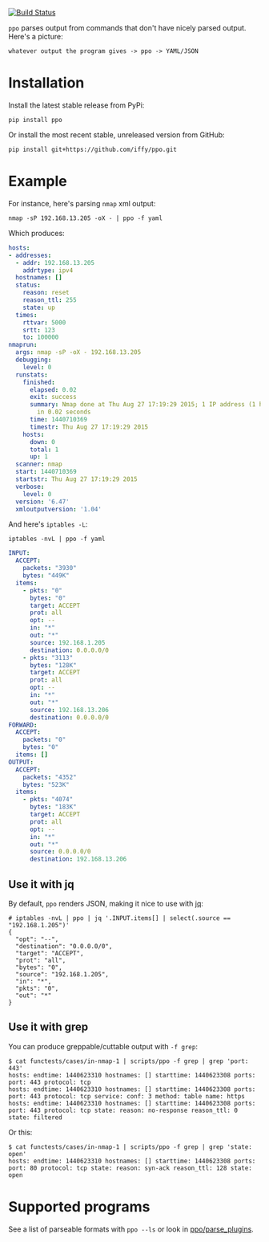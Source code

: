 [![Build Status](https://secure.travis-ci.org/iffy/ppo.png?branch=master)](http://travis-ci.org/iffy/ppo)

`ppo` parses output from commands that don't have nicely parsed output.  Here's a picture:


    whatever output the program gives -> ppo -> YAML/JSON

# Installation #

Install the latest stable release from PyPi:

    pip install ppo

Or install the most recent stable, unreleased version from GitHub:

    pip install git+https://github.com/iffy/ppo.git

# Example #

For instance, here's parsing `nmap` xml output:

    nmap -sP 192.168.13.205 -oX - | ppo -f yaml

Which produces:

```yml
hosts:
- addresses:
  - addr: 192.168.13.205
    addrtype: ipv4
  hostnames: []
  status:
    reason: reset
    reason_ttl: 255
    state: up
  times:
    rttvar: 5000
    srtt: 123
    to: 100000
nmaprun:
  args: nmap -sP -oX - 192.168.13.205
  debugging:
    level: 0
  runstats:
    finished:
      elapsed: 0.02
      exit: success
      summary: Nmap done at Thu Aug 27 17:19:29 2015; 1 IP address (1 host up) scanned
        in 0.02 seconds
      time: 1440710369
      timestr: Thu Aug 27 17:19:29 2015
    hosts:
      down: 0
      total: 1
      up: 1
  scanner: nmap
  start: 1440710369
  startstr: Thu Aug 27 17:19:29 2015
  verbose:
    level: 0
  version: '6.47'
  xmloutputversion: '1.04'
```

And here's `iptables -L`:

    iptables -nvL | ppo -f yaml

```yml
INPUT:
  ACCEPT:
    packets: "3930"
    bytes: "449K"
  items:
    - pkts: "0"
      bytes: "0"
      target: ACCEPT
      prot: all
      opt: --
      in: "*"
      out: "*"
      source: 192.168.1.205
      destination: 0.0.0.0/0
    - pkts: "3113"
      bytes: "128K"
      target: ACCEPT
      prot: all
      opt: --
      in: "*"
      out: "*"
      source: 192.168.13.206
      destination: 0.0.0.0/0
FORWARD:
  ACCEPT:
    packets: "0"
    bytes: "0"
  items: []
OUTPUT:
  ACCEPT:
    packets: "4352"
    bytes: "523K"
  items:
    - pkts: "4074"
      bytes: "183K"
      target: ACCEPT
      prot: all
      opt: --
      in: "*"
      out: "*"
      source: 0.0.0.0/0
      destination: 192.168.13.206
```

## Use it with jq ##

By default, `ppo` renders JSON, making it nice to use with [jq](https://stedolan.github.io/jq/):

    # iptables -nvL | ppo | jq '.INPUT.items[] | select(.source == "192.168.1.205")'
    {
      "opt": "--",
      "destination": "0.0.0.0/0",
      "target": "ACCEPT",
      "prot": "all",
      "bytes": "0",
      "source": "192.168.1.205",
      "in": "*",
      "pkts": "0",
      "out": "*"
    }


## Use it with grep ##

You can produce greppable/cuttable output with `-f grep`:

    $ cat functests/cases/in-nmap-1 | scripts/ppo -f grep | grep 'port: 443'
    hosts: endtime: 1440623310 hostnames: [] starttime: 1440623308 ports: port: 443 protocol: tcp
    hosts: endtime: 1440623310 hostnames: [] starttime: 1440623308 ports: port: 443 protocol: tcp service: conf: 3 method: table name: https
    hosts: endtime: 1440623310 hostnames: [] starttime: 1440623308 ports: port: 443 protocol: tcp state: reason: no-response reason_ttl: 0 state: filtered

Or this:

    $ cat functests/cases/in-nmap-1 | scripts/ppo -f grep | grep 'state: open'
    hosts: endtime: 1440623310 hostnames: [] starttime: 1440623308 ports: port: 80 protocol: tcp state: reason: syn-ack reason_ttl: 128 state: open


# Supported programs #

See a list of parseable formats with `ppo --ls` or look in [ppo/parse_plugins](ppo/parse_plugins/).

